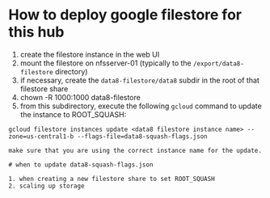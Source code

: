 # How to deploy google filestore for this hub

1. create the filestore instance in the web UI
2. mount the filestore on nfsserver-01 (typically to the `/export/data8-filestore` directory)
3. if necessary, create the `data8-filestore/data8` subdir in the root of that filestore share
4. chown -R 1000:1000 data8-filestore
5. from this subdirectory, execute the following `gcloud` command to update the instance to ROOT_SQUASH:
```
gcloud filestore instances update <data8 filestore instance name> --zone=us-central1-b --flags-file=data8-squash-flags.json

make sure that you are using the correct instance name for the update.

# when to update data8-squash-flags.json

1. when creating a new filestore share to set ROOT_SQUASH
2. scaling up storage

